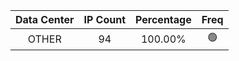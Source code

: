 | Data Center | IP Count | Percentage | Freq |
|:------------:|:--------:|:-----------:|:-----:|
| OTHER | 94 | 100.00% | 🟢 |